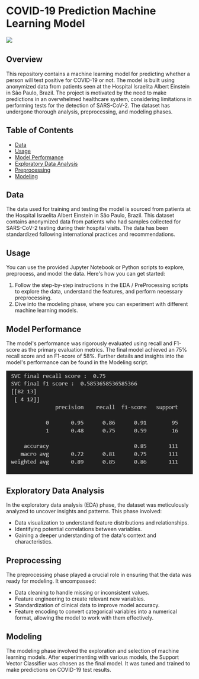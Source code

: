 ﻿<!DOCTYPE html>
<html>



<body>

  <h1>COVID-19 Prediction Machine Learning Model</h1>

  <img src="https://github.com/zak-soussi/Covid19_ML/assets/92606256/ee679ffb-b877-41ce-b95b-7f7ed8cc7e1c">



  <h2>Overview</h2>

  <p>This repository contains a machine learning model for predicting whether a person will test positive for COVID-19 or not. The model is built using anonymized data from patients seen at the Hospital Israelita Albert Einstein in São Paulo, Brazil. The project is motivated by the need to make predictions in an overwhelmed healthcare system, considering limitations in performing tests for the detection of SARS-CoV-2. The dataset has undergone thorough analysis, preprocessing, and modeling phases.</p>

  <h2>Table of Contents</h2>

  <ul>
    <li><a href="#data">Data</a></li>
    <li><a href="#usage">Usage</a></li>
    <li><a href="#model-performance">Model Performance</a></li>
    <li><a href="#exploratory-data-analysis">Exploratory Data Analysis</a></li>
    <li><a href="#preprocessing">Preprocessing</a></li>
    <li><a href="#modeling">Modeling</a></li>

  </ul>

  <h2>Data</h2>

  <p>The data used for training and testing the model is sourced from patients at the Hospital Israelita Albert Einstein in São Paulo, Brazil. This dataset contains anonymized data from patients who had samples collected for SARS-CoV-2 testing during their hospital visits. The data has been standardized following international practices and recommendations.</p>



  <h2>Usage</h2>

  <p>You can use the provided Jupyter Notebook or Python scripts to explore, preprocess, and model the data. Here's how you can get started:</p>

  <ol>
    <li>Follow the step-by-step instructions in the EDA / PreProcessing scripts to explore the data, understand the features, and perform necessary preprocessing.</li>
    <li>Dive into the modeling phase, where you can experiment with different machine learning models.</li>
  </ol>

  <h2>Model Performance</h2>

  <p>The model's performance was rigorously evaluated using recall and F1-score as the primary evaluation metrics. The final model achieved an 75% recall score and an F1-score of 58%. Further details and insights into the model's performance can be found in the Modeling script.</p>

  <img src="perf.png">


  <h2>Exploratory Data Analysis</h2>

  <p>In the exploratory data analysis (EDA) phase, the dataset was meticulously analyzed to uncover insights and patterns. This phase involved:</p>

  <ul>
    <li>Data visualization to understand feature distributions and relationships.</li>
    <li>Identifying potential correlations between variables.</li>
    <li>Gaining a deeper understanding of the data's context and characteristics.</li>
  </ul>

  <h2>Preprocessing</h2>

  <p>The preprocessing phase played a crucial role in ensuring that the data was ready for modeling. It encompassed:</p>

  <ul>
    <li>Data cleaning to handle missing or inconsistent values.</li>
    <li>Feature engineering to create relevant new variables.</li>
    <li>Standardization of clinical data to improve model accuracy.</li>
    <li>Feature encoding to convert categorical variables into a numerical format, allowing the model to work with them effectively.</li>
  </ul>

  <h2>Modeling</h2>

  <p>The modeling phase involved the exploration and selection of machine learning models. After experimenting with various models, the Support Vector Classifier was chosen as the final model. It was tuned and trained to make predictions on COVID-19 test results.</p>

</body>

</html>
